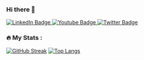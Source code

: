 ### Hi there 👋
<p aligh="center">
<div id="badges">
  <a href="My-linkedin-URL">
    <img src="https://img.shields.io/badge/LinkedIn-blue?style=for-the-badge&logo=linkedin&logoColor=white" alt="LinkedIn Badge"/>
  </a>
  <a href="My-youtube-URL">
    <img src="https://img.shields.io/badge/YouTube-red?style=for-the-badge&logo=youtube&logoColor=white" alt="Youtube Badge"/>
  </a>
  <a href="My-twitter-URL">
    <img src="https://img.shields.io/badge/Twitter-blue?style=for-the-badge&logo=twitter&logoColor=white" alt="Twitter Badge"/>
  </a>
</div>

### :fire: My Stats :
[![GitHub Streak](http://github-readme-streak-stats.herokuapp.com?user=Joint55internal&theme=dark&background=000000)](https://git.io/streak-stats)
[![Top Langs](https://github-readme-stats.vercel.app/api/top-langs/?user=Joint55internal)](https://github.com/anuraghazra/github-readme-stats)

<!--
**Joint55internal/Joint55internal** is a ✨ _special_ ✨ repository because its `README.md` (this file) appears on your GitHub profile.

Here are some ideas to get you started:

- 🔭 I’m currently working on ...
- 🌱 I’m currently learning ...
- 👯 I’m looking to collaborate on ...
- 🤔 I’m looking for help with ...
- 💬 Ask me about ...
- 📫 How to reach me: ...
- 😄 Pronouns: ...
- ⚡ Fun fact: ...
-->
